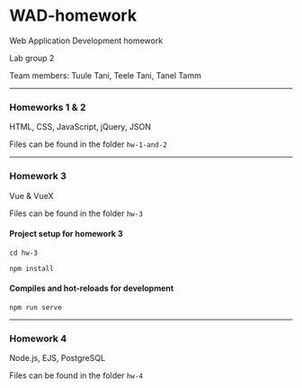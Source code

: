 # WAD-homework
Web Application Development homework

Lab group 2

Team members: Tuule Tani, Teele Tani, Tanel Tamm

---
### Homeworks 1 & 2
HTML, CSS, JavaScript, jQuery, JSON

Files can be found in the folder 
` hw-1-and-2 `

---
### Homework 3
Vue & VueX

Files can be found in the folder ` hw-3 `

#### Project setup for homework 3

` cd hw-3 `

` npm install `

#### Compiles and hot-reloads for development
` npm run serve `

---
### Homework 4
Node.js, EJS, PostgreSQL

Files can be found in the folder
` hw-4 `
